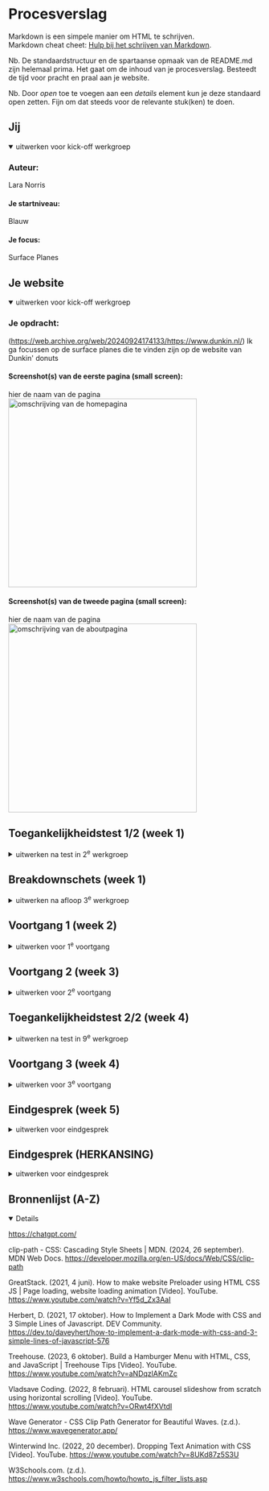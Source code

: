 # Procesverslag
Markdown is een simpele manier om HTML te schrijven.  
Markdown cheat cheet: [Hulp bij het schrijven van Markdown](https://github.com/adam-p/markdown-here/wiki/Markdown-Cheatsheet).

Nb. De standaardstructuur en de spartaanse opmaak van de README.md zijn helemaal prima. Het gaat om de inhoud van je procesverslag. Besteedt de tijd voor pracht en praal aan je website.

Nb. Door *open* toe te voegen aan een *details* element kun je deze standaard open zetten. Fijn om dat steeds voor de relevante stuk(ken) te doen.





## Jij

<details open>
  <summary>uitwerken voor kick-off werkgroep</summary>

  ### Auteur:
  Lara Norris

  #### Je startniveau:
  Blauw
  
  #### Je focus:
Surface Planes
 
</details>





## Je website

<details open>
  <summary>uitwerken voor kick-off werkgroep</summary>

  ### Je opdracht:
(https://web.archive.org/web/20240924174133/https://www.dunkin.nl/)
Ik ga focussen op de surface planes die te vinden zijn op de website van Dunkin' donuts

  #### Screenshot(s) van de eerste pagina (small screen): 
  hier de naam van de pagina  
  <img src="readme-images/home.JPG" width="375px" alt="omschrijving van de homepagina">

  #### Screenshot(s) van de tweede pagina (small screen):
  hier de naam van de pagina  
  <img src="readme-images/about.JPG" width="375px" alt="omschrijving van de aboutpagina">
 
</details>



## Toegankelijkheidstest 1/2 (week 1)

<details>
  <summary>uitwerken na test in 2<sup>e</sup> werkgroep</summary>

  ### Bevindingen
  Lijst met je bevindingen die in de test naar voren kwamen:

</details>



## Breakdownschets (week 1)

<details>
  <summary>uitwerken na afloop 3<sup>e</sup> werkgroep</summary>

  ### de hele pagina: 
  <img src="readme-images/homepagina.jpg" width="375px" alt="breakdown van de home pagina">
  <img src="readme-images/about-pagina.jpg" width="375px" alt="breakdown van de about pagina">

  ### dynamisch deel (bijv menu): 
  <img src="readme-images/hamburgermenu.jpg" width="375px" alt="breakdown van een dynamisch deel">
  
</details>





## Voortgang 1 (week 2)

<details>
  <summary>uitwerken voor 1<sup>e</sup> voortgang</summary>

  ### Stand van zaken
  Ik ben lekker van start gegaan, ik ben blij met de website die ik heb gekozen en de opdrachten die we tot nu toe hebben gemaakt gaan goed. Ik ben wel begonnen met mijn html op de website te zetten, maar nog niet begonnen met de css. Ik moet ook nog even goed controleren wanneer ik nou articles of sections moet gebruiken en wanneer ik nou wel een div mag gebruiken (of nooit?)

  ### Agenda voor meeting
  samen met je groepje opstellen
  **Vraag 1** Wanneer mag je wel bottom en top en div's gebruiken? 
  **Vraag 2** Wanneer gebruik je ook alweer articles of sections?
  **Vraag 3** (Specifieke vraag) Hoe maak ik de bitemark bij de 'find store' knop?
  **Vraag 4** Mag ik wel gebruik maken van text align of moet ik dan gebruik maken van flexbox?
  **Vraag 5** (Specifieke vraag) Bij de afbeelding van heropening bataviastad is raar afgeknipt. Moet ik dat verbeteren?

  ### Verslag van meeting
Het eerste voortgangsgesprek had mijn groepje met de docent, we hebben de bovenstaande vragen beantwoord en ook nog wat extra vragen van mijn teamgenoten. Het is duidelijk geworden voor mij dat je div's echt alleen kan gebruiken wanneer iets geen semantishe betekenis heeft, dit is bijvoorbeeld wanneer je het gebruikt voor styling. Articles zijn te gebruiken voor gedeeltes die los staan van de website zoals nieuwsitems, of productbeschrijvingen en sections hebben altijd een header nodig. De bitemarks kan ik gaan maken met 2 losse div's en die plaatsen over de <a>. Je mag bottom en top alleen gebruiken, wanneer je geen gebruik kan maken van flexbox of grid en hier geldt hetzelfde voor text-align. De afbeelding die raar is afgesneden moet ik ook zo maken zoals hij daar staat.
  
</details>


## Voortgang 2 (week 3)

<details>
  <summary>uitwerken voor 2<sup>e</sup> voortgang</summary>

  ### Stand van zaken
Ik heb geen tijd gehad om veel verder te werken, wel heb ik nu alle html op de website staan en heb ik alles op Github gezet. Ik heb daarom ook niet heel veel vragen deze week. Ik ben zelf verder gaan werken aan mijn css.

  ### Agenda voor meeting
 Deze week waren er vooral veel specifieke vragen dus ik heb meegeluisterd met iedereen en dit heeft mij ook weer inzichten gegeven voor mijn eigen werk.
 **Vraag 1** Hoe zorg ik ervoor dat het plaatje inzoomt zonder dat die meer ruimte meepakt en dus buiten mijn frame gaat staan? (vraag van Tessa)
 **Vraag 2** Mag je een class op je body zetten?
  
  ### Verslag van meeting
  Tessa had een specifieke vraag voor haar website, ik heb hier veel aan gehad. Het antwoord op deze vraag is namelijk 'overflow: hidden'. Hier heb ik in de rest van mijn code nog erg veel aan gehad. Verder kwam ik er deze les achter dat je geen classes op de body mag zetten, dus ik moest alles weer gaan veranderen wat heel jammer was. Uiteindelijk is het wel helemaal gelukt wat fijn was.
  

</details>





## Toegankelijkheidstest 2/2 (week 4)

<details>
  <summary>uitwerken na test in 9<sup>e</sup> werkgroep</summary>

  ### Bevindingen
  Lijst met je bevindingen die in de test naar voren kwamen (geef ook aan wat er verbeterd is):

</details>





## Voortgang 3 (week 4)

<details>
  <summary>uitwerken voor 3<sup>e</sup> voortgang</summary>

  ### Stand van zaken
Ik ben nog steeds bezig met mijn CSS, maar ik merk dat ik er heel lastig in kom. Vorig jaar vond ik het allemaal best te doen, maar ik merk dat dit vak me lastig af gaat. 


  ### Agenda voor meeting
**Vraag 1** Hoe maak ik de achtergrond op de hompagina?
**Vraag 2** Hoe kan je een map op je website krijgen?
**Vraag 3** Hoe werken custom properties?
**Vraag 4** Kan ik meer hulp krijgen bij een grid?


  ### Verslag van meeting
Ik heb aan studentassistent Brechtje gevraagd of zij mij kon helpen met de achtergrond die op de homepagina zit tussen het bestel menu en de kop 'app jij m' al?'. Ik vond dit een hele lastige, omdat ik niet wist waar ik moest beginnen. Zij heeft me gelijk geholpen door te zeggen dat ik 2 div's kon gebruiken en deze dan achter de sections te plaatsen. Uiteindelijk is dit gelukt. Ik heb deze week ook geleerd hoe custom properties werken en dat is handig als ik straks een kertthema of light en dark mode wil maken voor een van mijn surface planes. Ik heb ook wat meer uitleg gekregen voor mijn grid en die heb ik nu op een aantal sections toe kunnen passen.
<img src= readme-images/achtergrond.jpg alt="achtergrond gemaakt met div's">

</details>





## Eindgesprek (week 5)

<details>
  <summary>uitwerken voor eindgesprek</summary>

  ### Je uitkomst - karakteristiek screenshots:
  <img src="readme-images/dummy-image.jpg" width="375px" alt="uitomst opdracht 1">


  ### Dit ging goed/Heb ik geleerd: 
 Nog niet heel veel, doordat ik nog niet zo ver ben gekomen heb ik voor mijn gevoel nog niet zo veel nieuws kunnen leren. Ik vond het wel fijn om ook bij andere mensen hun werk mee te kunnen kijken tijdens de feedback gesprekken, zodat ik daar wel van kon leren voor mijn eigen werk.

  <img src="readme-images/dummy-plaatje.jpg" width="375px" alt="top">


  ### Dit was lastig/Is niet gelukt:
  Ik heb het niet af kunnen krijgen waar ik heel erg van baal. Ik vond dit vak erg lastig en het duurde bij mij erg lang voordat ik erin kwam. Ik heb in mijn laatste feedback gesprek te horen gekregen dat alles er tot nu toe wel echt goed uit ziet alleen dat ik echt niet ver ben en dat ik hard door moet gaan werken. Ik heb de surface planes vastgesteld die ik ga maken, namelijk: de carousel op de homepagina, het kerstthema, een scrollanimatie, een animatie met keyframes en de storefinder op de about-pagina.

  <img src="readme-images/dummy-plaatje.jpg" width="375px" alt="bummer">
</details>


## Eindgesprek (HERKANSING)

<details>
  <summary>uitwerken voor eindgesprek</summary>

  ### Je uitkomst - karakteristiek screenshots:
  <img src="readme-images/dummy-image.jpg" width="375px" alt="uitomst opdracht 1">


  ### Dit ging goed/Heb ik geleerd: 
Voor de herfstvakantie heb ik nog een laatste feedback gesprek gehad voor de herkansing. Hier heb ik heel veel uit kunnen halen. Ik heb mijn surface planes besproken en deze werden goedgekeurd. Ik heb mijn laatste vragen gesteld over gedetailleerde dingen in mijn website. Ik heb mijn kerstthema afgemaakt en de carousel is ook goed gelukt. Verder heb ik de storefinder kunnen maken en hier ben ik heel blij mee, omdat ik daar het bangst voor was.

  <img src="readme-images/dummy-plaatje.jpg" width="375px" alt="top">


  ### Dit was lastig/Is niet gelukt:
De carousel gaat op de website van Dunkin' Donuts oneindig door, maar dit is mij echt niet meer gelukt. Ik heb heel veel iteraties gemaakt, maar ik kwam er niet uit. Ik vond de scroll animatie en het hamburger menu het aller lastigst om te maken, terwijl ik juist had verwacht dat dit me wel zou lukken. Mijn hamburgermenu heeft een submenu en ik kan daar weinig tutorials over vinden die ik zou kunnen toepassen op mijn website. 

  <img src="readme-images/dummy-plaatje.jpg" width="375px" alt="bummer">
</details>


## Bronnenlijst (A-Z)

<details open>

https://chatgpt.com/

clip-path - CSS: Cascading Style Sheets | MDN. (2024, 26 september). MDN Web Docs. https://developer.mozilla.org/en-US/docs/Web/CSS/clip-path

GreatStack. (2021, 4 juni). How to make website Preloader using HTML CSS JS | Page loading, website loading animation [Video]. YouTube. https://www.youtube.com/watch?v=Yf5d_Zx3AaI

Herbert, D. (2021, 17 oktober). How to Implement a Dark Mode with CSS and 3 Simple Lines of Javascript. DEV Community. https://dev.to/daveyhert/how-to-implement-a-dark-mode-with-css-and-3-simple-lines-of-javascript-576

Treehouse. (2023, 6 oktober). Build a Hamburger Menu with HTML, CSS, and JavaScript | Treehouse Tips [Video]. YouTube. https://www.youtube.com/watch?v=aNDqzlAKmZc

Vladsave Coding. (2022, 8 februari). HTML carousel slideshow from scratch using horizontal scrolling [Video]. YouTube. https://www.youtube.com/watch?v=ORwt4fXVtdI

Wave Generator - CSS Clip Path Generator for Beautiful Waves. (z.d.). https://www.wavegenerator.app/

Winterwind Inc. (2022, 20 december). Dropping Text Animation with CSS [Video]. YouTube. https://www.youtube.com/watch?v=8UKd87z5S3U

W3Schools.com. (z.d.). https://www.w3schools.com/howto/howto_js_filter_lists.asp

</details>
